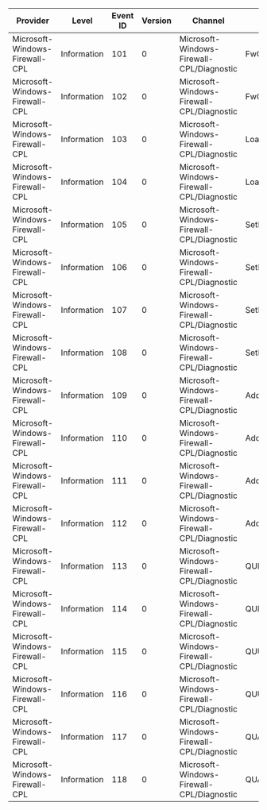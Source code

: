 Provider                        |  Level        |  Event ID  |  Version  |  Channel                                    |  Task                      |  Opcode  |  Keyword      |  Message
--------------------------------|---------------|------------|-----------|---------------------------------------------|----------------------------|----------|---------------|---------
Microsoft-Windows-Firewall-CPL  |  Information  |  101       |  0        |  Microsoft-Windows-Firewall-CPL/Diagnostic  |  FwCplInitialize           |  Start   |  FirewallCpl  |
Microsoft-Windows-Firewall-CPL  |  Information  |  102       |  0        |  Microsoft-Windows-Firewall-CPL/Diagnostic  |  FwCplInitialize           |  Stop    |  FirewallCpl  |
Microsoft-Windows-Firewall-CPL  |  Information  |  103       |  0        |  Microsoft-Windows-Firewall-CPL/Diagnostic  |  LoadExceptionsInitialize  |  Start   |  FirewallCpl  |
Microsoft-Windows-Firewall-CPL  |  Information  |  104       |  0        |  Microsoft-Windows-Firewall-CPL/Diagnostic  |  LoadExceptionsInitialize  |  Stop    |  FirewallCpl  |
Microsoft-Windows-Firewall-CPL  |  Information  |  105       |  0        |  Microsoft-Windows-Firewall-CPL/Diagnostic  |  SetFirewallOn             |  Start   |  FirewallCpl  |
Microsoft-Windows-Firewall-CPL  |  Information  |  106       |  0        |  Microsoft-Windows-Firewall-CPL/Diagnostic  |  SetFirewallOn             |  Stop    |  FirewallCpl  |
Microsoft-Windows-Firewall-CPL  |  Information  |  107       |  0        |  Microsoft-Windows-Firewall-CPL/Diagnostic  |  SetFirewallOff            |  Start   |  FirewallCpl  |
Microsoft-Windows-Firewall-CPL  |  Information  |  108       |  0        |  Microsoft-Windows-Firewall-CPL/Diagnostic  |  SetFirewallOff            |  Stop    |  FirewallCpl  |
Microsoft-Windows-Firewall-CPL  |  Information  |  109       |  0        |  Microsoft-Windows-Firewall-CPL/Diagnostic  |  AddAppException           |  Start   |  FirewallCpl  |
Microsoft-Windows-Firewall-CPL  |  Information  |  110       |  0        |  Microsoft-Windows-Firewall-CPL/Diagnostic  |  AddAppException           |  Stop    |  FirewallCpl  |
Microsoft-Windows-Firewall-CPL  |  Information  |  111       |  0        |  Microsoft-Windows-Firewall-CPL/Diagnostic  |  AddPortException          |  Start   |  FirewallCpl  |
Microsoft-Windows-Firewall-CPL  |  Information  |  112       |  0        |  Microsoft-Windows-Firewall-CPL/Diagnostic  |  AddPortException          |  Stop    |  FirewallCpl  |
Microsoft-Windows-Firewall-CPL  |  Information  |  113       |  0        |  Microsoft-Windows-Firewall-CPL/Diagnostic  |  QUInitialize              |  Start   |  FirewallCpl  |
Microsoft-Windows-Firewall-CPL  |  Information  |  114       |  0        |  Microsoft-Windows-Firewall-CPL/Diagnostic  |  QUInitialize              |  Stop    |  FirewallCpl  |
Microsoft-Windows-Firewall-CPL  |  Information  |  115       |  0        |  Microsoft-Windows-Firewall-CPL/Diagnostic  |  QUUnblock                 |  Start   |  FirewallCpl  |
Microsoft-Windows-Firewall-CPL  |  Information  |  116       |  0        |  Microsoft-Windows-Firewall-CPL/Diagnostic  |  QUUnblock                 |  Stop    |  FirewallCpl  |
Microsoft-Windows-Firewall-CPL  |  Information  |  117       |  0        |  Microsoft-Windows-Firewall-CPL/Diagnostic  |  QUAskLater                |  Start   |  FirewallCpl  |
Microsoft-Windows-Firewall-CPL  |  Information  |  118       |  0        |  Microsoft-Windows-Firewall-CPL/Diagnostic  |  QUAskLater                |  Stop    |  FirewallCpl  |